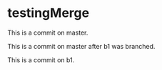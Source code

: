 # testingMerge
This is a commit on master.

This is a commit on master after b1 was branched.

This is a commit on b1.

